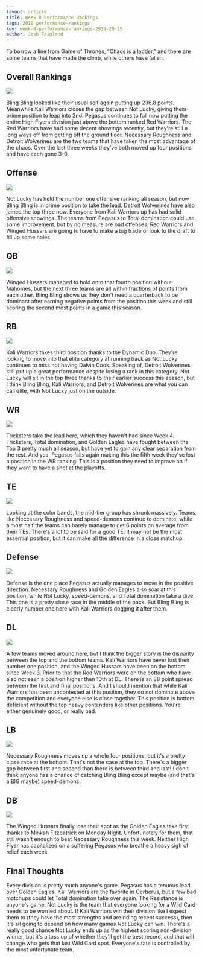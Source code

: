 ```yaml
---
layout: article
title: Week 8 Performance Rankings
tags: 2019 performance-rankings
key: week-8-performance-rankings-2019-29-15
author: Josh Teigland
---
```


To borrow a line from Game of Thrones, "Chaos is a ladder," and there are some teams that have made the climb, while others have fallen.

<!--more-->

## Overall Rankings

![](/post-assets/2019/2019-10-29/2019-week-8-overall.png)

Bling Bling looked like their usual self again putting up 236.8 points. Meanwhile Kali Warriors closes the gap between Not Lucky, giving them prime position to leap into 2nd. Pegasus continues to fall now putting the entire High Flyers division just above the bottom ranked Red Warriors. The Red Warriors have had some decent showings recently, but they're still a long ways off from getting off the ground floor. Necessary Roughness and Detroit Wolverines are the two teams that have taken the most advantage of the chaos. Over the last three weeks they've both moved up four positions and have each gone 3-0.

## Offense

![](/post-assets/2019/2019-10-29/2019-week-8-offense.png)

Not Lucky has held the number one offensive ranking all season, but now Bling Bling is in prime position to take the lead. Detroit Wolverines have also joined the top three now. Everyone from Kali Warriors up has had solid offensive showings. The teams from Pegasus to Total domination could use some improvement, but by no measure are bad offenses. Red Warriors and Winged Hussars are going to have to make a big trade or look to the draft to fill up some holes.

## QB

![](/post-assets/2019/2019-10-29/2019-week-8-qb.png)

Winged Hussars managed to hold onto that fourth position without Mahomes, but the next three teams are all within fractions of points from each other. Bling Bling shows us they don't need a quarterback to be dominant after earning negative points from the position this week and still scoring the second most points in a game this season.

## RB

![](/post-assets/2019/2019-10-29/2019-week-8-rb.png)

Kali Warriors takes third position thanks to the Dynamic Duo. They're looking to move into that elite category at running back as Not Lucky continues to miss not having Dalvin Cook. Speaking of, Detroit Wolverines still put up a great performance despite losing a rank in this category. Not Lucky will sit in the top three thanks to their earlier success this season, but I think Bling Bling, Kali Warriors, and Detroit Wolverines are what you can call elite, with Not Lucky just on the outside.

## WR

![](/post-assets/2019/2019-10-29/2019-week-8-wr.png)

Tricksters take the lead here, which they haven't had since Week 4. Tricksters, Total domination, and Golden Eagles have fought between the Top 3 pretty much all season, but have yet to gain any clear separation from the rest. And yes, Pegasus falls again making this the fifth week they've lost a position in the WR ranking. This is a position they need to improve on if they want to have a shot at the playoffs.

## TE

![](/post-assets/2019/2019-10-29/2019-week-8-te.png)

Looking at the color bands, the mid-tier group has shrunk massively. Teams like Necessary Roughness and speed-demons continue to dominate, while almost half the teams can barely manage to get 6 points on average from their TEs. There's a lot to be said for a good TE. It may not be the most essential position, but it can make all the difference in a close matchup.

## Defense

![](/post-assets/2019/2019-10-29/2019-week-8-defense.png)

Defense is the one place Pegasus actually manages to move in the positive direction. Necessary Roughness and Golden Eagles also soar at this position, while Not Lucky, speed-demons, and Total domination take a dive. This one is a pretty close race in the middle of the pack. But Bling Bling is clearly number one here with Kali Warriors dogging it after them.

## DL

![](/post-assets/2019/2019-10-29/2019-week-8-dl.png)

A few teams moved around here, but I think the bigger story is the disparity between the top and the bottom teams. Kali Warriors have never lost their number one position, and the Winged Hussars have been on the bottom since Week 3. Prior to that the Red Warriors were on the bottom who have also not seen a position higher than 10th at DL. There is an 88 point spread between the first and final positions. And I should mention that while Kali Warriors has been uncontested at this position, they do not dominate above the competition and everyone else is close together. This position is bottom deficient without the top heavy contenders like other positions. You're either genuinely good, or really bad.

## LB

![](/post-assets/2019/2019-10-29/2019-week-8-lb.png)

Necessary Roughness moves up a whole four positions, but it's a pretty close race at the bottom. That's not the case at the top. There's a bigger gap between first and second than there is between third and last! I don't think anyone has a chance of catching Bling Bling except maybe (and that's a BIG maybe) speed-demons.

## DB

![](/post-assets/2019/2019-10-29/2019-week-8-db.png)

The Winged Hussars finally lose their spot as the Golden Eagles take first thanks to Minkah Fitzpatrick on Monday Night. Unfortunately for them, that still wasn't enough to beat Necessary Roughness this week. Neither High Flyer has capitalized on a suffering Pegasus who breathe a heavy sigh of relief each week.

## Final Thoughts

Every division is pretty much anyone's game. Pegasus has a tenuous lead over Golden Eagles. Kali Warriors are the favorite in Cerberus, but a few bad matchups could let Total domination take over again. The Resistance is anyone's game. Not Lucky is the team that everyone looking for a Wild Card needs to be worried about. If Kali Warriors win their division like I expect them to (they have the most strengths and are riding recent success), then it's all going to depend on how many games Not Lucky can win. There's a really good chance Not Lucky ends up as the highest scoring non-division winner, but it's a toss up of whether they'll get the best record, and that will change who gets that last Wild Card spot. Everyone's fate is controlled by the most unfortunate team.
